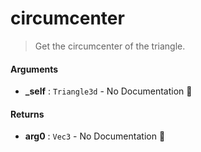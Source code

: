 # circumcenter

>  Get the circumcenter of the triangle.

#### Arguments

- **\_self** : `Triangle3d` \- No Documentation 🚧

#### Returns

- **arg0** : `Vec3` \- No Documentation 🚧